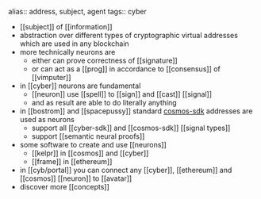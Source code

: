 alias:: address, subject, agent
tags:: cyber

- [[subject]] of [[information]]
- abstraction over different types of cryptographic virtual addresses which are used in any blockchain
- more technically neurons are
	- either can prove correctness of [[signature]]
	- or can act as a [[prog]] in accordance to [[consensus]] of [[vimputer]]
- in [[cyber]] neurons are fundamental
	- [[neuron]] use [[spell]] to [[sign]] and [[cast]] [[signal]]
	- and as result are able to do literally anything
- in [[bostrom]] and [[spacepussy]] standard [cosmos-sdk](https://docs.cosmos.network/) addresses are used as neurons
	- support all [[cyber-sdk]] and [[cosmos-sdk]] [[signal types]]
	- support [[semantic neural proofs]]
- some software to create and use [[neurons]]
	- [[kelpr]] in [[cosmos]] and [[cyber]]
	- [[frame]] in [[ethereum]]
- in [[cyb/portal]] you can connect any [[cyber]], [[ethereum]] and [[cosmos]] [[neuron]] to [[avatar]]
- discover more [[concepts]]